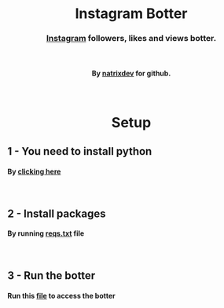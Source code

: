 
<div align="center">
<h1>Instagram Botter</h1>
<h3><a href="https://instagram.com">Instagram</a> followers, likes and views botter.</h3>
<br/>
<h4>By <a href="https://github.com/natrixdev">natrixdev</a> for github.</h4>
<br/>
<h1>Setup</h1>
</div>
<h2>1 - You need to install python</2>
<h4>By <a href="https://python.org/downloads">clicking here</a></h4>
<br/>
<h2>2 - Install packages</h2>
<h4>By running <a href="https://github.com/natrixdev/instagram-botter/edit/main/reqs.txt">reqs.txt</a> file</h4>
<br/>
<h2>3 - Run the botter</h2>
<h4>Run this <a href="https://github.com/natrixdev/instagram-botter/edit/main/main.py"> file</a> to access the botter</h4>
<br/>
